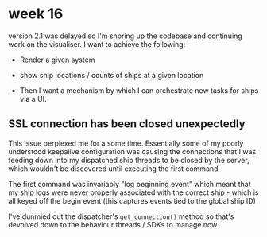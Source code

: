 # week 16

version 2.1 was delayed so I'm shoring up the codebase and continuing work on the visualiser.
I want to achieve the following:

* Render a given system
* show ship locations / counts of ships at a given location

* Then I want a mechanism by which I can orchestrate new tasks for ships via a UI.


## SSL connection has been closed unexpectedly

This issue perplexed me for a some time. Essentially some of my poorly understood keepalive configuration was causing the connections that I was feeding down into my dispatched ship threads to be closed by the server, which wouldn't be discovered until executing the first command.

The first command was invariably "log beginning event" which meant that my ship logs were never properly associated with the correct ship - which is all keyed off the begin event (this captures events tied to the global ship ID)

I've dunmied out the dispatcher's `get_connection()` method so that's devolved down to the behaviour threads / SDKs to manage now.